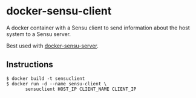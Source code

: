 # docker-sensu-client

A docker container with a Sensu client to send information about the host system to a Sensu server.

Best used with [docker-sensu-server](https://github.com/testobject/docker-sensu-server).

## Instructions

    $ docker build -t sensuclient
    $ docker run -d --name sensu-client \
	       sensuclient HOST_IP CLIENT_NAME CLIENT_IP
	     
